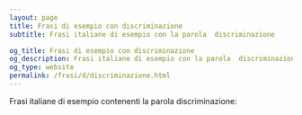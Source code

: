 ```yaml
---
layout: page
title: Frasi di esempio con discriminazione 
subtitle: Frasi italiane di esempio con la parola  discriminazione

og_title: Frasi di esempio con discriminazione 
og_description: Frasi italiane di esempio con la parola  discriminazione
og_type: website
permalink: /frasi/d/discriminazione.html
---
```


Frasi italiane di esempio contenenti la parola discriminazione:


